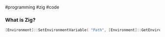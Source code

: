 #programming #zig #code 
### What is Zig?
```powershell
[Environment]::SetEnvironmentVariable( "Path", [Environment]::GetEnvironmentVariable("Path", "User") + ";C:\your-path\zig-windows-x86_64-your-version", "User" )
```

